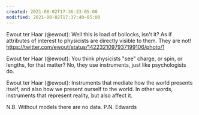 ```yaml
---
created: 2021-08-02T17:36:23-05:00
modified: 2021-08-02T17:37:40-05:00
---
```


Ewout ter Haar (@ewout): Well this is load of bollocks, isn't it? As if attributes of interest to physicists are directly visible to them. They are not! https://twitter.com/ewout/status/1422321097937199106/photo/1

Ewout ter Haar (@ewout): You think physicists  "see" charge, or spin, or lengths, for that matter? No, they use instruments, just like psychologists do.

Ewout ter Haar (@ewout): Instruments that mediate how the world presents itself, and also how we present ourself to the world. In other words, instruments that represent reality, but also affect it.

N.B. Without models there are no data. P.N. Edwards
